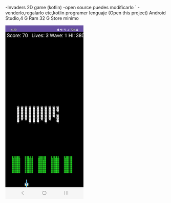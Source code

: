 -Invaders 2D game (kotlin)
 -open source puedes modificarlo `
 -venderlo,regalarlo etc,kotlin programer lenguaje
 (Open this project) Android Studio,4 G Ram 32 G Store minimo
<p align="left"><img width="244" heigth="244" src="https://github.com/joatro/Invaders/blob/2ccc0a3103c225f73e77a1b4a29f7c202c4d934d/Screenshot_20240806_182021_Invaders.jpg"></p>
